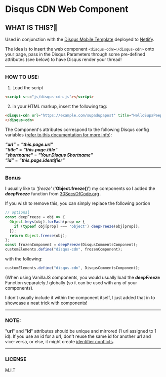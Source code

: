 # Disqus CDN Web Component

## WHAT IS THIS?🤔

Used in conjunction with the [Disqus Mobile Template](https://github.com/disqus/DISQUS-API-Recipes/tree/master/mobile/js) deployed to [Netlify](https://github.com/nassimspace/disquscdn.netlify.app).

The idea is to insert the web component ```<disqus-cdn></disqus-cdn>``` onto your page, pass in the Disqus Parameters through some pre-defined attributes (see below) to have Disqus render your thread!

---
### HOW TO USE:

1. Load the script

```html
<script src="js/disqus-cdn.js"></script>
```
2. in your HTML markup, insert the following tag:

```html
<disqus-cdn url="https://example.com/supadupapost" title="HelloSupaPeeps" shortname="test" id="9876">
</disqus-cdn>
``` 

The Component's attributes correspond to the following Disqus config variables ([refer to this documentation for more info](https://help.disqus.com/en/articles/1717084-javascript-configuration-variables)): 

***"url"*** =  ***"this.page.url"*** <br/>
***"title"*** =  ***"this.page.title"*** <br/>
***"shortname"*** =  ***"Your Disqus Shortname"*** <br/>
***"id"*** =  ***"this.page.identifier"*** <br/>

---

### Bonus
I usually like to *'freeze'* ('**Object.freeze()**') my components so I added the ***deepFreeze*** function from [30SecsOfCode.org](https://www.30secondsofcode.org/js/s/deep-freeze) .

If you wish to remove this, you can simply replace the following portion 
```js
// optional
const deepFreeze = obj => {
  Object.keys(obj).forEach(prop => {
    if (typeof obj[prop] === 'object') deepFreeze(obj[prop]);
  });
  return Object.freeze(obj);
};
const frozenComponent = deepFreeze(DisqusCommentsComponent);
customElements.define("disqus-cdn", frozenComponent);
```

with the following:

```js
customElements.define("disqus-cdn", DisqusCommentsComponent);
```

(When using VanillaJS components, you would usually load the ***deepFreeze*** Function separately / globally (so it can be used with any of your components). 

I don't usually include it within the component itself, I just added that in to showcase a neat trick with components!

---

### NOTE: 

"**url**" and "**id**" attributes should be unique and mirrored (1 url assigned to 1 id).
If you use an id for a url, don't reuse the same id for another url and vice-versa, or else, 
it might create [identifier conflicts](https://help.disqus.com/en/articles/1717138-why-are-the-same-comments-showing-up-on-multiple-pages).

---

### LICENSE

M.I.T